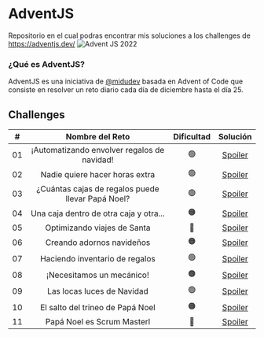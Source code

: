 # AdventJS
Repositorio en el cual podras encontrar mis soluciones a los challenges de https://adventjs.dev/
<img src="https://camo.githubusercontent.com/cd0c46abeb4c4f48810455010ab1295411090e100fe6537c4f918ee22e8997b4/68747470733a2f2f692e696d6775722e636f6d2f485569686f7a652e6a7067" alt="Advent JS 2022" data-canonical-src="https://i.imgur.com/HUihoze.jpg" style="max-width: 100%;">
<h3>¿Qué es AdventJS?</h3>
<p>AdventJS es una iniciativa de <a href="https://twitter.com/midudev">@midudev</a> basada en Advent of Code que consiste en resolver un reto diario cada día de diciembre hasta el día 25.</p>

<h2>Challenges</h2>
<table>
<thead>
<tr>
<th align="center">#</th>
<th align="center">Nombre del Reto</th>
<th align="center">Dificultad</th>
<th align="center">Solución</th>
</tr>
</thead>
<tbody>
<tr>
<td align="center">01</td>
<td align="center">¡Automatizando envolver regalos de navidad!</td>
<td align="center"><g-emoji class="g-emoji" alias="green_circle" fallback-src="https://github.githubassets.com/images/icons/emoji/unicode/1f7e2.png">🟢</g-emoji></td>
<td align="center"><a href="https://github.com/albanesimatias/Challenges-adventJS/blob/main/challenge01.md">Spoiler</a></td>
</tr>
<tr>
<td align="center">02</td>
<td align="center">Nadie quiere hacer horas extra</td>
<td align="center"><g-emoji class="g-emoji" alias="green_circle" fallback-src="https://github.githubassets.com/images/icons/emoji/unicode/1f7e2.png">🟢</g-emoji></td>
<td align="center"><a href="https://github.com/albanesimatias/Challenges-adventJS/blob/main/challenge02.md">Spoiler</a></td>
</tr>
<tr>
<td align="center">03</td>
<td align="center">¿Cuántas cajas de regalos puede llevar Papá Noel?</td>
<td align="center"><g-emoji class="g-emoji" alias="green_circle" fallback-src="https://github.githubassets.com/images/icons/emoji/unicode/1f7e2.png">🟢</g-emoji></td>
<td align="center"><a href="https://github.com/albanesimatias/Challenges-adventJS/blob/main/challenge03.md">Spoiler</a></td>
</tr>
<tr>
<td align="center">04</td>
<td align="center">Una caja dentro de otra caja y otra...</td>
<td align="center"><g-emoji class="g-emoji" alias="orange_circle" fallback-src="https://github.githubassets.com/images/icons/emoji/unicode/1f7e0.png">🟠</g-emoji></td>
<td align="center"><a href="https://github.com/albanesimatias/Challenges-adventJS/blob/main/challenge04.md">Spoiler</a></td>
</tr>
<tr>
<td align="center">05</td>
<td align="center">Optimizando viajes de Santa</td>
<td align="center"><g-emoji class="g-emoji" alias="red_circle" fallback-src="https://github.githubassets.com/images/icons/emoji/unicode/1f534.png">🔴</g-emoji></td>
<td align="center"><a href="https://github.com/albanesimatias/Challenges-adventJS/blob/main/challenge05.md">Spoiler</a></td>
</tr>
<tr>
<td align="center">06</td>
<td align="center">Creando adornos navideños</td>
<td align="center"><g-emoji class="g-emoji" alias="orange_circle" fallback-src="https://github.githubassets.com/images/icons/emoji/unicode/1f7e0.png">🟠</g-emoji></td>
<td align="center"><a href="https://github.com/albanesimatias/Challenges-adventJS/blob/main/challenge06.md">Spoiler</a></td>
</tr>
<tr>
<td align="center">07</td>
<td align="center">Haciendo inventario de regalos</td>
<td align="center"><g-emoji class="g-emoji" alias="green_circle" fallback-src="https://github.githubassets.com/images/icons/emoji/unicode/1f7e2.png">🟢</g-emoji></td>
<td align="center"><a href="https://github.com/albanesimatias/Challenges-adventJS/blob/main/challenge07.md">Spoiler</a></td>
</tr>
<tr>
<td align="center">08</td>
<td align="center">¡Necesitamos un mecánico!</td>
<td align="center"><g-emoji class="g-emoji" alias="orange_circle" fallback-src="https://github.githubassets.com/images/icons/emoji/unicode/1f7e0.png">🟠</g-emoji></td>
<td align="center"><a href="https://github.com/albanesimatias/Challenges-adventJS/blob/main/challenge08.md">Spoiler</a></td>
</tr>
<tr>
<td align="center">09</td>
<td align="center">Las locas luces de Navidad</td>
<td align="center"><g-emoji class="g-emoji" alias="green_circle" fallback-src="https://github.githubassets.com/images/icons/emoji/unicode/1f7e2.png">🟢</g-emoji></td>
<td align="center"><a href="https://github.com/albanesimatias/Challenges-adventJS/blob/main/challenge09.md">Spoiler</a></td>
</tr>
<tr>
<td align="center">10</td>
<td align="center">El salto del trineo de Papá Noel</td>
<td align="center"><g-emoji class="g-emoji" alias="orange_circle" fallback-src="https://github.githubassets.com/images/icons/emoji/unicode/1f7e0.png">🟠</g-emoji></td>
<td align="center"><a href="https://github.com/albanesimatias/Challenges-adventJS/blob/main/challenge10.md">Spoiler</a></td>
</tr>
<tr>
<td align="center">11</td>
<td align="center">Papá Noel es Scrum Masterl</td>
<td align="center"><g-emoji class="g-emoji" alias="red_circle" fallback-src="https://github.githubassets.com/images/icons/emoji/unicode/1f534.png">🔴</g-emoji></td></td>
<td align="center"><a href="https://github.com/albanesimatias/Challenges-adventJS/blob/main/challenge11.md">Spoiler</a></td>
</tr>
</tbody>
</table>

